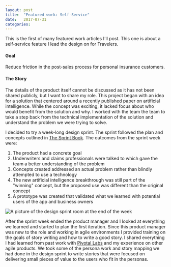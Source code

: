 ```yaml
---
layout: post
title:  "Featured work: Self-Service"
date:   2017-07-31
categories:
---
```

This is the first of many featured work articles I'll post. This one is about a self-service feature I lead the design on for Travelers.

#### Goal

Reduce friction in the post-sales process for personal insurance customers.

#### The Story

The details of the product itself cannot be discussed as it has not been shared publicly, but I want to share my role. This project began with an idea for a solution that centered around a recently published paper on artificial intelligence. While the concept was exciting, it lacked focus about who would benefit from the solution and why. I worked with the team the team to take a step back from the technical implementation of the solution and understand the problem we were trying to solve.

I decided to try a week-long design sprint. The sprint followed the plan and concepts outlined in [The Sprint Book](http://www.thesprintbook.com/). The outcomes from the sprint week were:

1.  The product had a concrete goal
2.  Underwriters and claims professionals were talked to which gave the team a better understanding of the problem
3.  Concepts created addressed an actual problem rather than blindly attempted to use a technology
4.  The new artificial intelligence breakthrough was still part of the "winning" concept, but the proposed use was different than the original concept
5.  A prototype was created that validated what we learned with potential users of the app and business owners

![A picture of the design sprint room at the end of the week](https://s3.amazonaws.com/benjaminjoyce-images/sprint-room.jpg)

After the sprint week ended the product manager and I looked at everything we learned and started to plan the first iteration. Since this product manager was new to the role and working in agile environments I provided training on the goals of story writing and how to write a good story. I shared everything I had learned from past work with [Pivotal Labs](https://www.pivotallabs.com) and my experience on other agile products. We took some of the persona work and story mapping we had done in the design sprint to write stories that were focused on delivering small pieces of value to the users who fit in the personas.

